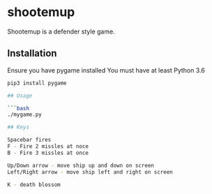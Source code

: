 # shootemup

Shootemup is a defender style game.

## Installation

Ensure you have pygame installed
You must have at least Python 3.6

```bash
pip3 install pygame

## Usage

```bash
./mygame.py

## Keys

Spacebar fires
F - Fire 2 missles at noce
B - Fire 3 missles at once

Up/Down arrow - move ship up and down on screen
Left/Right arrow - move ship left and right on screen

K - death blossom

